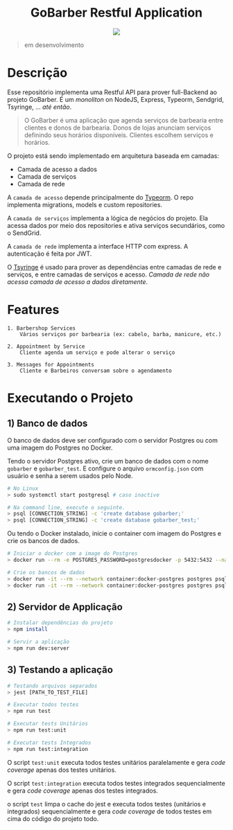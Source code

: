 <html>
<h1 align="center">GoBarber Restful Application</h1>
<p align="center" >

<img src="https://img.shields.io/badge/language-javascript-blue.svg" />


</p>
</html>

> em desenvolvimento

# Descrição

Esse repositório implementa uma Restful API para prover full-Backend ao projeto GoBarber. É um *monoliton* on NodeJS, Express, Typeorm, Sendgrid, Tsyringe, ... *até então*.


> O GoBarber é uma aplicação que agenda serviços de barbearia entre clientes e donos de barbearia. Donos de lojas anunciam serviços definindo seus horários disponíveis. Clientes escolhem serviços e horários.

O projeto está sendo implementado em arquitetura baseada em camadas:

   - Camada de acesso a dados
   - Camada de serviços
   - Camada de rede

A `camada de acesso` depende principalmente do [Typeorm](https://typeorm.io). O repo implementa migrations, models e custom repositories.

A `camada de serviços` implementa a lógica de negócios do projeto. Ela acessa dados por meio dos repositories e ativa serviços secundários, como o SendGrid.

A `camada de rede` implementa a interface HTTP com express. A autenticação é feita por JWT.

O [Tsyringe](https://github.com/microsoft/tsyringe) é usado para prover as dependências entre camadas de rede e serviços, e entre camadas de serviços e acesso. *Camada de rede não acessa camada de acesso a dados diretamente*.

# Features

    1. Barbershop Services
        Vários serviços por barbearia (ex: cabelo, barba, manicure, etc.)

    2. Appointment by Service
        Cliente agenda um serviço e pode alterar o serviço

    3. Messages for Appointments
        Cliente e Barbeiros conversam sobre o agendamento


# Executando o Projeto

## 1) Banco de dados

O banco de dados deve ser configurado com o servidor Postgres ou com uma imagem do Postgres no Docker.

Tendo o servidor Postgres ativo, crie um banco de dados com o nome `gobarber` e `gobarber_test`. E configure o arquivo `ormconfig.json` com usuário e senha a serem usados pelo Node.

```bash
# No Linux
> sudo systemctl start postgresql # caso inactive

# Na command line, execute o seguinte.
> psql [CONNECTION_STRING] -c 'create database gobarber;'
> psql [CONNECTION_STRING] -c 'create database gobarber_test;'
```

Ou tendo o Docker instalado, inicie o container com imagem do Postgres e crie os bancos de dados.

```bash
# Iniciar o docker com a image do Postgres
> docker run --rm -e POSTGRES_PASSWORD=postgresdocker -p 5432:5432 --name docker-postgres -d postgres

# Crie os bancos de dados
> docker run -it --rm --network container:docker-postgres postgres psql -h localhost -U postgres -c 'create database gobarber;'
> docker run -it --rm --network container:docker-postgres postgres psql -h localhost -U postgres -c 'create database gobarber_test;'
```

## 2) Servidor de Applicação

```bash
# Instalar dependências do projeto
> npm install

# Servir a aplicação
> npm run dev:server
```

## 3) Testando a aplicação

```bash
# Testando arquivos separados
> jest [PATH_TO_TEST_FILE]

# Executar todos testes
> npm run test

# Executar tests Unitários
> npm run test:unit

# Executar tests Integrados
> npm run test:integration
```

O script `test:unit` executa todos testes unitários paralelamente e gera *code coverage* apenas dos testes unitários.

O script `test:integration` executa todos testes integrados sequencialmente e gera *code coverage* apenas dos testes integrados.

o script `test` limpa o cache do jest e executa todos testes (unitários e integrados) sequencialmente e gera *code coverage* de todos testes em cima do código do projeto todo.
